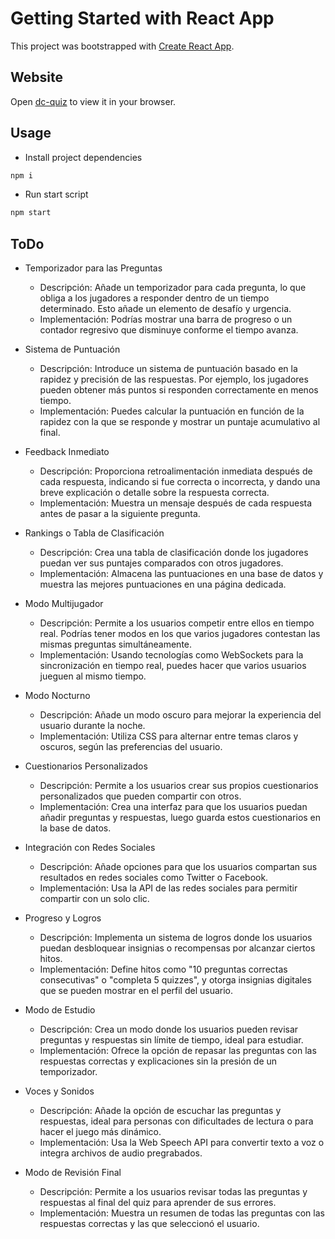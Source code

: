 # Getting Started with React App

This project was bootstrapped with [Create React App](https://github.com/facebook/create-react-app).

## Website

Open [dc-quiz](https://dc-quiz-madev.onrender.com) to view it in your browser.

## Usage

- Install project dependencies

```bash
npm i
```

- Run start script

```bash
npm start
```

## ToDo

- Temporizador para las Preguntas

  - Descripción: Añade un temporizador para cada pregunta, lo que obliga a los jugadores a responder dentro de un tiempo determinado. Esto añade un elemento de desafío y urgencia.
  - Implementación: Podrías mostrar una barra de progreso o un contador regresivo que disminuye conforme el tiempo avanza.

- Sistema de Puntuación

  - Descripción: Introduce un sistema de puntuación basado en la rapidez y precisión de las respuestas. Por ejemplo, los jugadores pueden obtener más puntos si responden correctamente en menos tiempo.
  - Implementación: Puedes calcular la puntuación en función de la rapidez con la que se responde y mostrar un puntaje acumulativo al final.

- Feedback Inmediato

  - Descripción: Proporciona retroalimentación inmediata después de cada respuesta, indicando si fue correcta o incorrecta, y dando una breve explicación o detalle sobre la respuesta correcta.
  - Implementación: Muestra un mensaje después de cada respuesta antes de pasar a la siguiente pregunta.

- Rankings o Tabla de Clasificación

  - Descripción: Crea una tabla de clasificación donde los jugadores puedan ver sus puntajes comparados con otros jugadores.
  - Implementación: Almacena las puntuaciones en una base de datos y muestra las mejores puntuaciones en una página dedicada.

- Modo Multijugador

  - Descripción: Permite a los usuarios competir entre ellos en tiempo real. Podrías tener modos en los que varios jugadores contestan las mismas preguntas simultáneamente.
  - Implementación: Usando tecnologías como WebSockets para la sincronización en tiempo real, puedes hacer que varios usuarios jueguen al mismo tiempo.

- Modo Nocturno

  - Descripción: Añade un modo oscuro para mejorar la experiencia del usuario durante la noche.
  - Implementación: Utiliza CSS para alternar entre temas claros y oscuros, según las preferencias del usuario.

- Cuestionarios Personalizados

  - Descripción: Permite a los usuarios crear sus propios cuestionarios personalizados que pueden compartir con otros.
  - Implementación: Crea una interfaz para que los usuarios puedan añadir preguntas y respuestas, luego guarda estos cuestionarios en la base de datos.

- Integración con Redes Sociales

  - Descripción: Añade opciones para que los usuarios compartan sus resultados en redes sociales como Twitter o Facebook.
  - Implementación: Usa la API de las redes sociales para permitir compartir con un solo clic.

- Progreso y Logros

  - Descripción: Implementa un sistema de logros donde los usuarios puedan desbloquear insignias o recompensas por alcanzar ciertos hitos.
  - Implementación: Define hitos como "10 preguntas correctas consecutivas" o "completa 5 quizzes", y otorga insignias digitales que se pueden mostrar en el perfil del usuario.

- Modo de Estudio

  - Descripción: Crea un modo donde los usuarios pueden revisar preguntas y respuestas sin límite de tiempo, ideal para estudiar.
  - Implementación: Ofrece la opción de repasar las preguntas con las respuestas correctas y explicaciones sin la presión de un temporizador.

- Voces y Sonidos

  - Descripción: Añade la opción de escuchar las preguntas y respuestas, ideal para personas con dificultades de lectura o para hacer el juego más dinámico.
  - Implementación: Usa la Web Speech API para convertir texto a voz o integra archivos de audio pregrabados.

- Modo de Revisión Final

  - Descripción: Permite a los usuarios revisar todas las preguntas y respuestas al final del quiz para aprender de sus errores.
  - Implementación: Muestra un resumen de todas las preguntas con las respuestas correctas y las que seleccionó el usuario.

